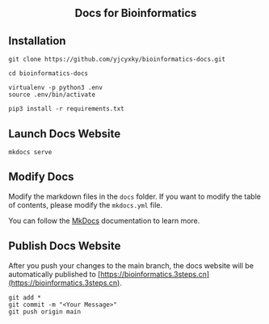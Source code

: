 <h2 align="center">Docs for Bioinformatics</h2>

## Installation

```
git clone https://github.com/yjcyxky/bioinformatics-docs.git

cd bioinformatics-docs

virtualenv -p python3 .env
source .env/bin/activate

pip3 install -r requirements.txt
```

## Launch Docs Website

```
mkdocs serve
```

## Modify Docs

Modify the markdown files in the `docs` folder. If you want to modify the table of contents, please modify the `mkdocs.yml` file. 

You can follow the [MkDocs](https://squidfunk.github.io/mkdocs-material/) documentation to learn more.

## Publish Docs Website

After you push your changes to the main branch, the docs website will be automatically published to [https://bioinformatics.3steps.cn](https://bioinformatics.3steps.cn).

```
git add *
git commit -m "<Your Message>"
git push origin main
```